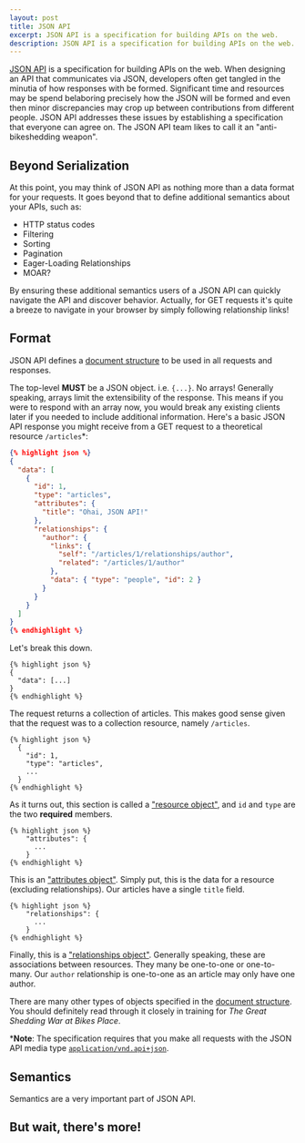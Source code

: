 ```yaml
---
layout: post
title: JSON API
excerpt: JSON API is a specification for building APIs on the web.
description: JSON API is a specification for building APIs on the web.
---
```


[JSON API][json-api] is a specification for building APIs on the web.
When designing an API that communicates via JSON, developers often get tangled in the minutia of how responses with be formed.
Significant time and resources may be spend belaboring precisely how the JSON will be formed and even then minor discrepancies may crop up between contributions from different people.
JSON API addresses these issues by establishing a specification that everyone can agree on.
The JSON API team likes to call it an "anti-bikeshedding weapon".

## Beyond Serialization

At this point, you may think of JSON API as nothing more than a data format for your requests.
It goes beyond that to define additional semantics about your APIs, such as:

* HTTP status codes
* Filtering
* Sorting
* Pagination
* Eager-Loading Relationships
* MOAR?

By ensuring these additional semantics users of a JSON API can quickly navigate the API and discover behavior.
Actually, for GET requests it's quite a breeze to navigate in your browser by simply following relationship links!

## Format

JSON API defines a [document structure][doc-structure] to be used in all requests and responses.

The top-level **MUST** be a JSON object. i.e. `{...}`. No arrays!
Generally speaking, arrays limit the extensibility of the response.
This means if you were to respond with an array now, you would break any existing clients later if you needed to include additional information.
Here's a basic JSON API response you might receive from a GET request to a theoretical resource `/articles`\*:

```json
{% highlight json %}
{
  "data": [
    {
      "id": 1,
      "type": "articles",
      "attributes": {
        "title": "Ohai, JSON API!"
      },
      "relationships": {
        "author": {
          "links": {
            "self": "/articles/1/relationships/author",
            "related": "/articles/1/author"
          },
          "data": { "type": "people", "id": 2 }
        }
      }
    }
  ]
}
{% endhighlight %}
```

Let's break this down.

```
{% highlight json %}
{
  "data": [...]
}
{% endhighlight %}
```

The request returns a collection of articles.
This makes good sense given that the request was to a collection resource, namely `/articles`.

```
{% highlight json %}
  {
    "id": 1,
    "type": "articles",
    ...
  }
{% endhighlight %}
```

As it turns out, this section is called a ["resource object"][resource-obj], and `id` and `type` are the two **required** members.

```
{% highlight json %}
    "attributes": {
      ...
    }
{% endhighlight %}
```

This is an ["attributes object"][attributes-obj].
Simply put, this is the data for a resource (excluding relationships).
Our articles have a single `title` field.

```
{% highlight json %}
    "relationships": {
      ...
    }
{% endhighlight %}
```

Finally, this is a ["relationships object"][relationships-obj].
Generally speaking, these are associations between resources.
They many be one-to-one or one-to-many.
Our `author` relationship is one-to-one as an article may only have one author.

There are many other types of objects specified in the [document structure][doc-structure].
You should definitely read through it closely in training for _The Great Shedding War at Bikes Place_.

\***Note**: The specification requires that you make all requests with the JSON API media type [`application/vnd.api+json`][json-api-type].

## Semantics

Semantics are a very important part of JSON API.

## But wait, there's more!


[json-api]: http://jsonapi.org/
[doc-structure]: http://jsonapi.org/format/#document-structure
[json-api-type]: http://www.iana.org/assignments/media-types/application/vnd.api+json
[resource-obj]: http://jsonapi.org/format/#document-resource-objects
[attributes-obj]: http://jsonapi.org/format/#document-resource-object-attributes
[relationships-obj]: http://jsonapi.org/format/#document-resource-object-relationships
